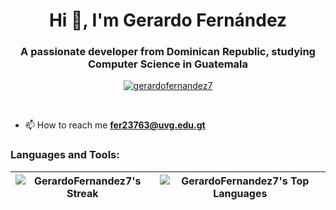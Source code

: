 <h1 align="center">Hi 👋, I'm Gerardo Fernández</h1>
<h3 align="center">A passionate developer from Dominican Republic, studying Computer Science in Guatemala</h3>

<p align="center"> 
  <a href="https://github.com/ryo-ma/github-profile-trophy">
    <img src="https://github-profile-trophy.vercel.app/?username=gerardofernandez7" alt="gerardofernandez7" />
  </a> 
</p>
<br>

- 📫 How to reach me **fer23763@uvg.edu.gt**

<h3 align="left">Languages and Tools:</h3>

| ![GerardoFernandez7's Streak](https://github-readme-streak-stats.herokuapp.com/?user=GerardoFernandez7&theme=tokyonight&hide_border=true) | ![GerardoFernandez7's Top Languages](https://github-readme-stats.vercel.app/api/top-langs/?username=GerardoFernandez7&theme=tokyonight&show_icons=true&hide_border=true&layout=compact) |
| ---------------------------------------------------------------------------------------------------------------------------------------- | ----------------------------------------------------------------------------------------------------------------------------------------------------------------------------------------------------- |
